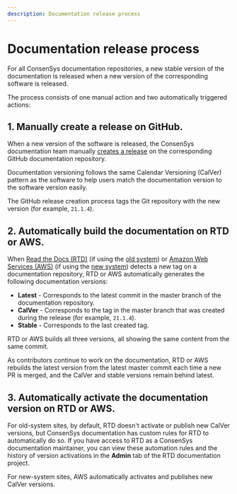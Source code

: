 ```yaml
---
description: Documentation release process
---
```


# Documentation release process

For all ConsenSys documentation repositories, a new stable version of the documentation is released when a new version
of the corresponding software is released.

The process consists of one manual action and two automatically triggered actions:

## 1. Manually create a release on GitHub.

When a new version of the software is released, the ConsenSys documentation team manually
[creates a release](https://docs.github.com/en/repositories/releasing-projects-on-github/managing-releases-in-a-repository)
on the corresponding GitHub documentation repository.

Documentation versioning follows the same Calendar Versioning (CalVer) pattern as the software to help users match the
documentation version to the software version easily.

The GitHub release creation process tags the Git repository with the new version (for example, `21.1.4`).

## 2. Automatically build the documentation on RTD or AWS.

When [Read the Docs (RTD)](https://readthedocs.org/) (if using the
[old system](../overview/index.md#documentation-sites-that-use-the-old-system)) or
[Amazon Web Services (AWS)](https://aws.amazon.com/) (if using the
[new system](../overview/index.md#documentation-sites-that-use-the-new-system)) detects a new tag on a documentation
repository, RTD or AWS automatically generates the following documentation versions:

- **Latest** - Corresponds to the latest commit in the master branch of the documentation repository.
- **CalVer** - Corresponds to the tag in the master branch that was created during the release (for example, `21.1.4`).
- **Stable** - Corresponds to the last created tag.

RTD or AWS builds all three versions, all showing the same content from the same commit.

As contributors continue to work on the documentation, RTD or AWS rebuilds the latest version from the latest master
commit each time a new PR is merged, and the CalVer and stable versions remain behind latest.

## 3. Automatically activate the documentation version on RTD or AWS.

For old-system sites, by default, RTD doesn't activate or publish new CalVer versions, but ConsenSys documentation has
custom rules for RTD to automatically do so.
If you have access to RTD as a ConsenSys documentation maintainer, you can view these automation rules and the history
of version activations in the **Admin** tab of the RTD documentation project.

For new-system sites, AWS automatically activates and publishes new CalVer versions.
